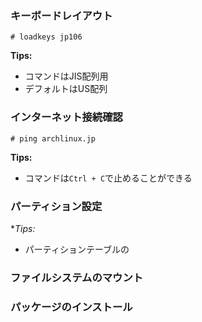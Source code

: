 ### キーボードレイアウト
```
# loadkeys jp106
```
**Tips:**
- コマンドはJIS配列用
- デフォルトはUS配列
### インターネット接続確認
```
# ping archlinux.jp
```
**Tips:**
- コマンドは`Ctrl + C`で止めることができる
### パーティション設定
**Tips:*
- パーティションテーブルの
### ファイルシステムのマウント
### パッケージのインストール
